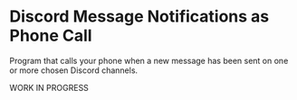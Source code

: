 # Discord Message Notifications as Phone Call
 Program that calls your phone when a new message has been sent on one or more chosen Discord channels.
 
 WORK IN PROGRESS
